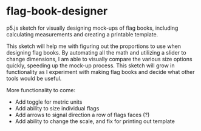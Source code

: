# flag-book-designer
p5.js sketch for visually designing mock-ups of flag books, including calculating measurements and creating a printable template.

This sketch will help me with figuring out the proportions to use when designing flag books. By automating all the math and utilizing a slider to change dimensions, I am able to visually compare the various size options quickly, speeding up the mock-up process. This sketch will grow in functionality as I experiment with making flag books and decide what other tools would be useful.

More functionality to come:
* Add toggle for metric units
* Add ability to size individual flags
* Add arrows to signal direction a row of flags faces (?)
* Add ability to change the scale, and fix for printing out template
